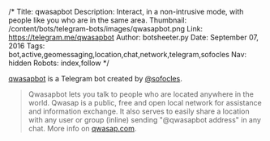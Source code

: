 /*
Title: qwasapbot
Description: Interact, in a non-intrusive mode, with people like you who are in the same area.
Thumbnail: /content/bots/telegram-bots/images/qwasapbot.png
Link: https://telegram.me/qwasapbot
Author: botsheeter.py
Date: September 07, 2016
Tags: bot,active,geomessaging,location,chat,network,telegram,sofocles
Nav: hidden
Robots: index,follow
*/

[qwasapbot](https://telegram.me/qwasapbot) is a Telegram bot created by [@sofocles](https://twitter.com/sofocles).

> Qwasapbot lets you talk to people who are located anywhere in the world. Qwasap is a public, free and open local network for assistance and information exchange. It also serves to easily share a location with any user or group (inline) sending "@qwasapbot address" in any chat. More info on [qwasap.com](https://qwasap.com).
